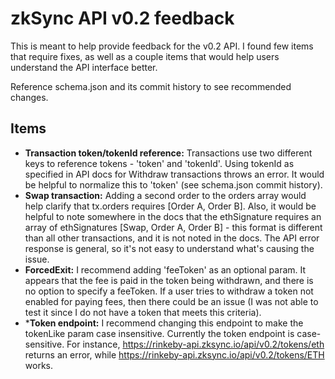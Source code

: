 # zkSync API v0.2 feedback

This is meant to help provide feedback for the v0.2 API. I found few items that require fixes, as well as a couple items that would help users understand the API interface better. 

Reference schema.json and its commit history to see recommended changes. 

## Items
- **Transaction token/tokenId reference:** Transactions use two different keys to reference tokens - 'token' and 'tokenId'. Using tokenId as specified in API docs for Withdraw transactions throws an error. It would be helpful to normalize this to 'token' (see schema.json commit history).
- **Swap transaction:** Adding a second order to the orders array would help clarify that tx.orders requires \[Order A, Order B\]. Also, it would be helpful to note somewhere in the docs that the ethSignature requires an array of ethSignatures \[Swap, Order A, Order B\] - this format is different than all other transactions, and it is not noted in the docs. The API error response is general, so it's not easy to understand what's causing the issue.
- **ForcedExit:** I recommend adding 'feeToken' as an optional param. It appears that the fee is paid in the token being withdrawn, and there is no option to specify a feeToken. If a user tries to withdraw a token not enabled for paying fees, then there could be an issue (I was not able to test it since I do not have a token that meets this criteria). 
- ***Token endpoint:** I recommend changing this endpoint to make the tokenLike param case insensitive. Currently the token endpoint is case-sensitive. For instance, https://rinkeby-api.zksync.io/api/v0.2/tokens/eth returns an error, while https://rinkeby-api.zksync.io/api/v0.2/tokens/ETH works.  
